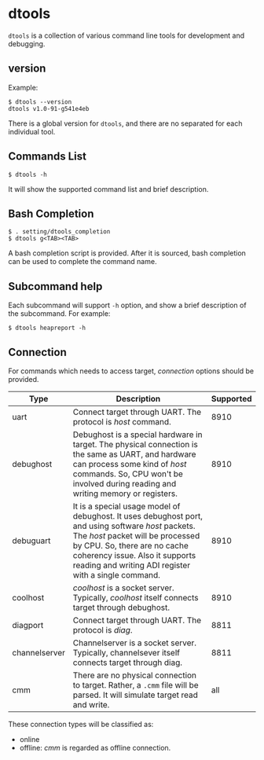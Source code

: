 # dtools

`dtools` is a collection of various command line tools for development and
debugging.

## version

Example:

    $ dtools --version
    dtools v1.0-91-g541e4eb


There is a global version for `dtools`, and there are no separated for each
individual tool.

## Commands List

    $ dtools -h

It will show the supported command list and brief description.

## Bash Completion

    $ . setting/dtools_completion
    $ dtools g<TAB><TAB>

A bash completion script is provided. After it is sourced, bash completion
can be used to complete the command name.

## Subcommand help

Each subcommand will support `-h` option, and show a brief description of
the subcommand. For example:

    $ dtools heapreport -h

## Connection

For commands which needs to access target, *connection* options should be
provided.

|     Type      |                                                                                                                            Description                                                                                                                            | Supported |
| ------------- | ----------------------------------------------------------------------------------------------------------------------------------------------------------------------------------------------------------------------------------------------------------------- | --------- |
| uart          | Connect target through UART. The protocol is *host* command.                                                                                                                                                                                                      | 8910      |
| debughost     | Debughost is a special hardware in target. The physical connection is the same as UART, and hardware can process some kind of *host* commands. So, CPU won't be involved during reading and writing memory or registers.                                          | 8910      |
| debuguart     | It is a special usage model of debughost. It uses debughost port, and using software *host* packets. The *host* packet will be processed by CPU. So, there are no cache coherency issue. Also it supports reading and writing ADI register with a single command. | 8910      |
| coolhost      | *coolhost* is a socket server. Typically, *coolhost* itself connects target through debughost.                                                                                                                                                                    | 8910      |
| diagport      | Connect target through UART. The protocol is *diag*.                                                                                                                                                                                                              | 8811      |
| channelserver | Channelserver is a socket server. Typically, channelsever itself connects target through diag.                                                                                                                                                                    | 8811      |
| cmm           | There are no physical connection to target. Rather, a `.cmm` file will be parsed. It will simulate target read and write.                                                                                                                                         | all       |

These connection types will be classified as:

* online
* offline: *cmm* is regarded as offline connection.
